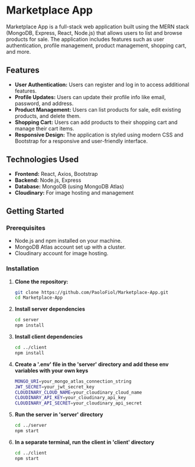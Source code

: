 # Marketplace App

Marketplace App is a full-stack web application built using the MERN stack (MongoDB, Express, React, Node.js) that allows users to list and browse products for sale. The application includes features such as user authentication, profile management, product management, shopping cart, and more.

## Features

- **User Authentication:** Users can register and log in to access additional features.
- **Profile Updates:** Users can update their profile info like email, password, and address.
- **Product Management:** Users can list products for sale, edit existing products, and delete them.
- **Shopping Cart:** Users can add products to their shopping cart and manage their cart items.
- **Responsive Design:** The application is styled using modern CSS and Bootstrap for a responsive and user-friendly interface.

## Technologies Used

- **Frontend:** React, Axios, Bootstrap
- **Backend:** Node.js, Express
- **Database:** MongoDB (using MongoDB Atlas)
- **Cloudinary:** For image hosting and management

## Getting Started

### Prerequisites

- Node.js and npm installed on your machine.
- MongoDB Atlas account set up with a cluster.
- Cloudinary account for image hosting.

### Installation

1. **Clone the repository:**

   ```bash
   git clone https://github.com/PaoloFiol/Marketplace-App.git
   cd Marketplace-App

2. **Install server dependencies**

    ```bash
    cd server
    npm install

3. **Install client dependencies**

    ```bash
    cd ../client
    npm install

4. **Create a '.env' file in the 'server' directory and add these env variables with your own keys**

    ```bash
    MONGO_URI=your_mongo_atlas_connection_string
    JWT_SECRET=your_jwt_secret_key
    CLOUDINARY_CLOUD_NAME=your_cloudinary_cloud_name
    CLOUDINARY_API_KEY=your_cloudinary_api_key
    CLOUDINARY_API_SECRET=your_cloudinary_api_secret

5. **Run the server in 'server' directory**

    ```bash
    cd ../server
    npm start

6. **In a separate terminal, run the client in 'client' directory**

    ```bash
    cd ../client
    npm start
